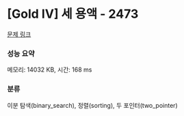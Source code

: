 # [Gold IV] 세 용액 - 2473 

[문제 링크](https://www.acmicpc.net/problem/2473) 

### 성능 요약

메모리: 14032 KB, 시간: 168 ms

### 분류

이분 탐색(binary_search), 정렬(sorting), 두 포인터(two_pointer)

